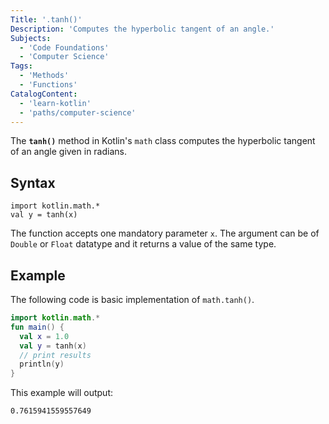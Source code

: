 ```yaml
---
Title: '.tanh()'
Description: 'Computes the hyperbolic tangent of an angle.'
Subjects:
  - 'Code Foundations'
  - 'Computer Science'
Tags:
  - 'Methods'
  - 'Functions'
CatalogContent:
  - 'learn-kotlin'
  - 'paths/computer-science'
---
```


The **`tanh()`** method in Kotlin's `math` class computes the hyperbolic tangent of an angle given in radians.

## Syntax

```pseudo
import kotlin.math.*
val y = tanh(x)
```

The function accepts one mandatory parameter `x`. The argument can be of `Double` or `Float` datatype and it returns a value of the same type.

## Example

The following code is basic implementation of `math.tanh()`.

```kotlin
import kotlin.math.*
fun main() {
  val x = 1.0
  val y = tanh(x)
  // print results
  println(y)
}
```

This example will output:

```shell
0.7615941559557649
```
